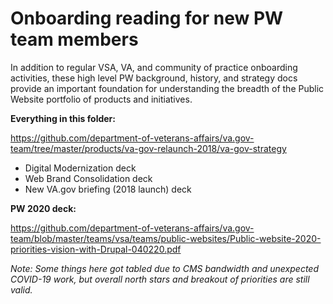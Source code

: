 # Onboarding reading for new PW team members

In addition to regular VSA, VA, and community of practice onboarding activities, these high level PW background, history, and strategy docs provide an important foundation for understanding the breadth of the Public Website portfolio of products and initiatives.  

__Everything in this folder:__

https://github.com/department-of-veterans-affairs/va.gov-team/tree/master/products/va-gov-relaunch-2018/va-gov-strategy

- Digital Modernization deck
- Web Brand Consolidation deck
- New VA.gov briefing (2018 launch) deck

__PW 2020 deck:__

https://github.com/department-of-veterans-affairs/va.gov-team/blob/master/teams/vsa/teams/public-websites/Public-website-2020-priorities-vision-with-Drupal-040220.pdf 

_Note: Some things here got tabled due to CMS bandwidth and unexpected COVID-19 work, but overall north stars and breakout of priorities are still valid._

